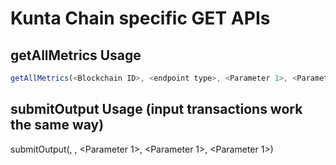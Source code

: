 # Kunta Chain specific GET APIs

## getAllMetrics Usage
```javascript
getAllMetrics(<Blockchain ID>, <endpoint type>, <Parameter 1>, <Parameter 1>, <Parameter 1>)
```

## submitOutput Usage (input transactions work the same way)
submitOutput(<Blockchain ID>, <endpoint type>, <Parameter 1>, <Parameter 1>, <Parameter 1>)
